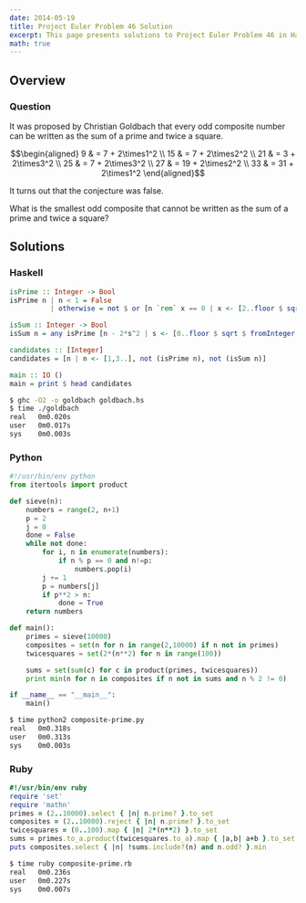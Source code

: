 ```yaml
---
date: 2014-05-19
title: Project Euler Problem 46 Solution
excerpt: This page presents solutions to Project Euler Problem 46 in Haskell, Python and Ruby.
math: true
---
```



## Overview


### Question

It was proposed by Christian Goldbach that every odd composite number
can be written as the sum of a prime and twice a square.

$$\begin{aligned}
9 & = 7 + 2\times1^2 \\
15 & = 7 + 2\times2^2 \\
21 & = 3 + 2\times3^2 \\
25 & = 7 + 2\times3^2 \\
27 & = 19 + 2\times2^2 \\
33 & = 31 + 2\times1^2
\end{aligned}$$

It turns out that the conjecture was false.

What is the smallest odd composite that cannot be written as the sum of
a prime and twice a square?






## Solutions

### Haskell

```haskell
isPrime :: Integer -> Bool
isPrime n | n < 1 = False
          | otherwise = not $ or [n `rem` x == 0 | x <- [2..floor $ sqrt $ fromIntegral n]]

isSum :: Integer -> Bool
isSum n = any isPrime [n - 2*s^2 | s <- [0..floor $ sqrt $ fromInteger n]]

candidates :: [Integer]
candidates = [n | n <- [1,3..], not (isPrime n), not (isSum n)]

main :: IO ()
main = print $ head candidates
```


```bash
$ ghc -O2 -o goldbach goldbach.hs
$ time ./goldbach
real   0m0.020s
user   0m0.017s
sys    0m0.003s
```



### Python

```python
#!/usr/bin/env python
from itertools import product

def sieve(n):
    numbers = range(2, n+1)
    p = 2
    j = 0
    done = False
    while not done:
        for i, n in enumerate(numbers):
            if n % p == 0 and n!=p:
                numbers.pop(i)
        j += 1
        p = numbers[j]
        if p**2 > n:
            done = True
    return numbers

def main():
    primes = sieve(10000)
    composites = set(n for n in range(2,10000) if n not in primes)
    twicesquares = set(2*(n**2) for n in range(100))

    sums = set(sum(c) for c in product(primes, twicesquares))
    print min(n for n in composites if n not in sums and n % 2 != 0)

if __name__ == "__main__":
    main()
```


```bash
$ time python2 composite-prime.py
real   0m0.318s
user   0m0.313s
sys    0m0.003s
```



### Ruby

```ruby
#!/usr/bin/env ruby
require 'set'
require 'mathn'
primes = (2..10000).select { |n| n.prime? }.to_set
composites = (2..10000).reject { |n| n.prime? }.to_set
twicesquares = (0..100).map { |n| 2*(n**2) }.to_set
sums = primes.to_a.product(twicesquares.to_a).map { |a,b| a+b }.to_set
puts composites.select { |n| !sums.include?(n) and n.odd? }.min
```


```bash
$ time ruby composite-prime.rb
real   0m0.236s
user   0m0.227s
sys    0m0.007s
```


